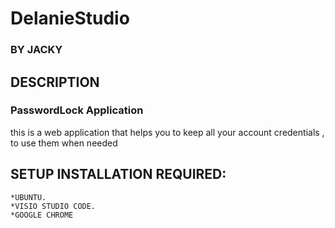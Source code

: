 # DelanieStudio
### BY **JACKY**
## DESCRIPTION
### PasswordLock Application
this is a web application that helps you to keep all your account credentials , to use them when needed

## SETUP INSTALLATION REQUIRED:

	*UBUNTU.
	*VISIO STUDIO CODE.	
    *GOOGLE CHROME

